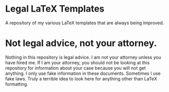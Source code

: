 # Legal LaTeX Templates
A repository of my various LaTeX templates that are always being improved. 

# Not legal advice, not your attorney.
Nothing in this repository is legal advice. I am not your attorney unless you have hired me. If I am your attorney, you should not be looking at this repository for information about your case because you will not get anything. I only use fake information in these documents. Sometimes I use fake laws. Truly a terrible idea to look here for anything other than LaTeX formatting.
